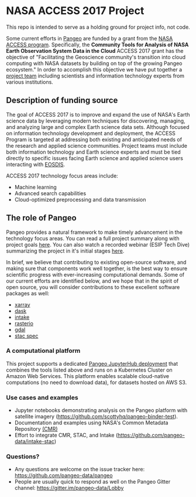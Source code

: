 # NASA ACCESS 2017 Project

This repo is intended to serve as a holding ground for project info, not code.

Some current efforts in [Pangeo](http://pangeo.io) are funded by a grant from the [NASA ACCESS program](https://earthdata.nasa.gov/community/community-data-system-programs/access-projects). Specifically, the **Community Tools for Analysis of NASA Earth Observation System Data in the Cloud** ACCESS 2017 grant has the objective of "Facilitating the Geoscience community's transition into cloud computing with NASA datasets by building on top of the growing Pangeo ecosystem." In order to accomplish this objective we have put together a [project team](project_team.md) including scientists and information technology experts from various institutions.


## Description of funding source
The goal of ACCESS 2017 is to improve and expand the use of NASA's Earth science data by leveraging modern techniques for discovering, managing, and analyzing large and complex Earth science data sets. Although focused on information technology development and deployment, the ACCESS Program is targeted at addressing both existing and anticipated needs of the research and applied science communities. Project teams must include both information technology and Earth science experts and must be tied directly to specific issues facing Earth science and applied science users interacting with [EOSDIS](https://earthdata.nasa.gov/about).

ACCESS 2017 technology focus areas include:

* Machine learning
* Advanced search capabilities
* Cloud-optimized preprocessing and data transmission

## The role of Pangeo

Pangeo provides a natural framework to make timely advancement in the technology focus areas. You can read a full project summary along with project goals [here](project_summary.md). You can also watch a recorded webinar (ESIP Tech Dive) summarizing the project in it's initial stages [here](http://wiki.esipfed.org/index.php/Interoperability_and_Technology/Tech_Dive_Webinar_Series#14_Feb_2019:_.22Cloud_Native_Geoprocessing_of_Earth_Observation_Satellite_Data_with_Pangeo.22:_Scott_Henderson_.28University_of_Washington.29).

In brief, we believe that contributing to existing open-source software, and making sure that components work well together, is the best way to ensure scientific progress with ever-increasing computational demands. Some of our current efforts are identified below, and we hope that in the spirit of open source, you will consider contributions to these excellent software packages as well:

  * [xarray](https://github.com/pydata/xarray)
  * [dask](https://github.com/dask/dask)
  * [intake](https://github.com/intake/intake)
  * [rasterio](https://github.com/mapbox/rasterio)
  * [gdal](https://github.com/OSGeo/gdal)
  * [stac spec](https://github.com/radiantearth/stac-spec)

### A computational platform

This project supports a dedicated [Pangeo JupyterHub deployment](http://nasa.pangeo.io/hub/login) that combines the tools listed above and runs on a Kubernetes Cluster on Amazon Web Services. This platform enables scalable cloud-native computations (no need to download data), for datasets hosted on AWS S3.


### Use cases and examples

* Jupyter notebooks demonstrating analysis on the Pangeo platform with satellite imagery (https://github.com/scottyhq/pangeo-binder-test).
* Documentation and examples using NASA's Common Metadata Repository [(CMR)](https://github.com/pangeo-data/cmr)
* Effort to integrate CMR, STAC, and Intake (https://github.com/pangeo-data/intake-stac)


### Questions?

* Any questions are welcome on the issue tracker here: https://github.com/pangeo-data/pangeo
* People are usually quick to respond as well on the Pangeo Gitter channel: https://gitter.im/pangeo-data/Lobby
